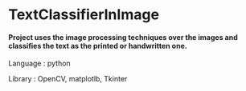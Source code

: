 # TextClassifierInImage
#### Project uses the image processing techniques over the images and classifies the text as the printed or handwritten one.
Language  : python

Library   : OpenCV, matplotlb, Tkinter 

